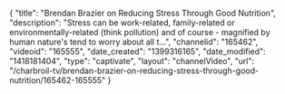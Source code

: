 {
    "title": "Brendan Brazier on Reducing Stress Through Good Nutrition",
    "description": "Stress can be work-related, family-related or environmentally-related (think pollution) and of course - magnified by human nature's tend to worry about all t...",
    "channelid": "165462",
    "videoid": "165555",
    "date_created": "1399316165",
    "date_modified": "1418181404",
    "type": "captivate",
    "layout": "channelVideo",
    "url": "\/charbroil-tv\/brendan-brazier-on-reducing-stress-through-good-nutrition\/165462-165555"
}